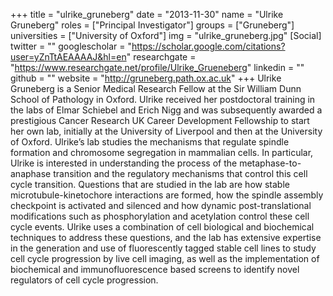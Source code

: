 +++
title = "ulrike_gruneberg"
date = "2013-11-30"
name = "Ulrike Gruneberg"
roles = ["Principal Investigator"]
groups = ["Gruneberg"]
universities = ["University of Oxford"]
img = "ulrike_gruneberg.jpg"
[Social]
  twitter = ""
  googlescholar = "https://scholar.google.com/citations?user=yZnTtAEAAAAJ&hl=en"
  researchgate = "https://www.researchgate.net/profile/Ulrike_Grueneberg"
  linkedin = ""
  github = ""
  website = "http://gruneberg.path.ox.ac.uk"
+++
Ulrike Gruneberg is a Senior Medical Research Fellow at the Sir William Dunn School of Pathology in Oxford. Ulrike received her postdoctoral training in the labs of Elmar Schiebel and Erich Nigg and was subsequently awarded a prestigious Cancer Research UK Career Development Fellowship to start her own lab, initially at the University of Liverpool and then at the University of Oxford. Ulrike’s lab studies the mechanisms that regulate spindle formation and chromosome segregation in mammalian cells. In particular, Ulrike is interested in understanding the process of the metaphase-to-anaphase transition and the regulatory mechanisms that control this cell cycle transition. Questions that are studied in the lab are how stable microtubule-kinetochore interactions are formed, how the spindle assembly checkpoint is activated and silenced and how dynamic post-translational modifications such as phosphorylation and acetylation control these cell cycle events. Ulrike uses a combination of cell biological and biochemical techniques to address these questions, and the lab has extensive expertise in the generation and use of fluorescently tagged stable cell lines to study cell cycle progression by live cell imaging, as well as the implementation of biochemical and immunofluorescence based screens to identify novel regulators of cell cycle progression.
